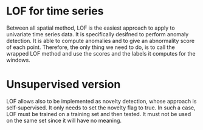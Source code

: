 # LOF for time series

Between all spatial method, LOF is the easiest approach to apply to univariate time series data. It is specifically desifned to perform anomaly detection. It is able to compute anomalies and to give an abnormality score of each point. Therefore, the only thing we need to do, is to call the wrapped LOF method and use the scores and the labels it computes for the windows.

# Unsupervised version

LOF allows also to be implemented as novelty detection, whose approach is self-supervised. It only needs to set the novelty flag to true. In such a case, LOF must be trained on a training set and then tested. It must not be used on the same set since it will have no meaning.